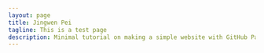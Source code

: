 ```yaml
---
layout: page
title: Jingwen Pei
tagline: This is a test page
description: Minimal tutorial on making a simple website with GitHub Pages
---
```


